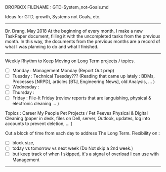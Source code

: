 DROPBOX FILENAME : GTD-System_not-Goals.md


Ideas for GTD, growth, Systems not Goals, etc.

****

Dr. Drang, May 2018
At the beginning of every month, I make a new TaskPaper document, filling it with the uncompleted tasks from the previous month. In this way, the documents from the previous months are a record of what I was planning to do and what I finished.

****

Weekly Rhythm to Keep Moving on Long Term projects / topics. 

- [ ] Monday : Management Monday (Report Out prep)
- [ ] Tuesday : Technical Tuesday??? (Reading that came up lately : BDMs, Processes [NRPD], articles [BTJ, Engineering News], old Analysis, ... )
- [ ] Wednesday : 
- [ ] Thursday : 
- [ ] Friday : File-It Friday (review reports that are languishing, physical & electronic cleaning ... )

Topics : 
Career
My People
Pet Projects / Pet Peeves
Physical & Digital Cleaning (paper in desk, files on Dell, server, Outlook, updates, log into accounts to prevent deletion, ... )

Cut a block of time from each day to address The Long Term. 
Flexibility on : 
- [ ] block size, 
- [ ] today vs tomorrow vs next week (Do Not skip a 2nd week.)
- [ ] but keep track of when I skipped, it's a signal of overload I can use with Management

****